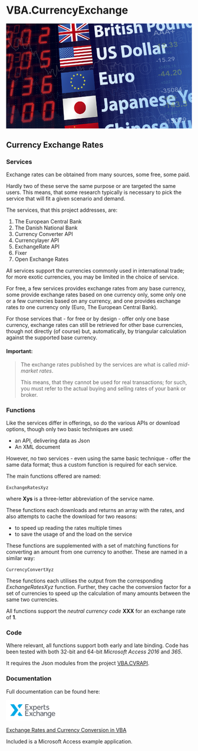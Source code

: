 # VBA.CurrencyExchange #
![Help](https://raw.githubusercontent.com/GustavBrock/VBA.CurrencyExchange/master/images/EE%20CurrencyExchange.png)

## Currency Exchange Rates ##

### Services ###
Exchange rates can be obtained from many sources, some free, some paid.

Hardly two of these serve the same purpose or are targeted the same users. This means, that some research typically is necessary to pick the service that will fit a given scenario and demand.

The services, that this project addresses, are:

1. The European Central Bank
2. The Danish National Bank
3. Currency Converter API
4. Currencylayer API
5. ExchangeRate API
6. Fixer
7. Open Exchange Rates

All services support the currencies commonly used in international trade; for more exotic currencies, you may be limited in the choice of service.

For free, a few services provides exchange rates from any base currency, some provide exchange rates based on one currency only, some only one or a few currencies based on any currency, and one provides exchange rates *to* one currency only (Euro, The European Central Bank).

For those services that - for free or by design - offer only one base currency, exchange rates can still be retrieved for other base currencies, though not directly (of course) but, automatically, by triangular calculation against the supported base currency.


#### Important:
> The exchange rates published by the services are what is called *mid-market rates*.
> 
> This means, that they cannot be used for real transactions; for such, you must refer to the actual buying and selling rates of your bank or broker. 


### Functions ###
Like the services differ in offerings, so do the various APIs or download options, though only two basic techniques are used:

* an API, delivering data as Json
* An XML document

However, no two services - even using the same basic technique - offer the same data format; thus a custom function is required for each service.

The main functions offered are named:

	ExchangeRatesXyz

where **Xys** is a three-letter abbreviation of the service name.

These functions each downloads and returns an array with the rates, and also attempts to cache the download for two reasons:

- to speed up reading the rates multiple times
- to save the usage of and the load on the service

These functions are supplemented with a set of matching functions for converting an amount from one currency to another. These are named in a similar way:

	CurrencyConvertXyz

These functions each utilises the output from the corresponding *ExchangeRatesXyz* function. Further, they cache the conversion factor for a set of currencies to speed up the calculation of many amounts between the same two currencies.

All functions support the *neutral currency code* **XXX** for an exchange rate of **1**.


### Code ###
Where relevant, all functions support both early and late binding. Code has been tested with both 32-bit and 64-bit *Microsoft Access 2016* and *365*.

It requires the Json modules from the project [VBA.CVRAPI](https://github.com/CactusData/VBA.CVRAPI).

### Documentation ###
Full documentation can be found here:

![EE Logo](https://raw.githubusercontent.com/GustavBrock/VBA.CurrencyExchange/master/images/EE%20Logo.png) 

[Exchange Rates and Currency Conversion in VBA](https://www.experts-exchange.com/articles/33199/Exchange-Rates-and-Currency-Conversion-in-VBA.html)

Included is a Microsoft Access example application.